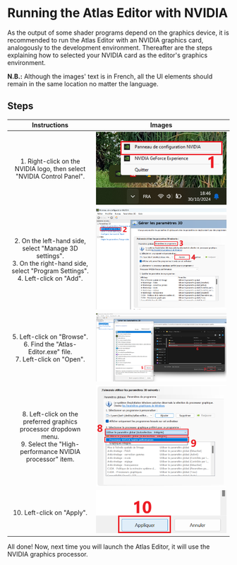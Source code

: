 # Running the Atlas Editor with NVIDIA

As the output of some shader programs depend on the graphics device, it is recommended to run the Atlas Editor with an NVIDIA graphics card, analogously to the development environment. Thereafter are the steps explaining how to selected your NVIDIA card as the editor's graphics environment.

**N.B.:** Although the images' text is in French, all the UI elements should remain in the same location no matter the language.

## Steps

|**Instructions**|**Images**|
|:---:|:---:|
| 1. Right-click on the NVIDIA logo, then select "NVIDIA Control Panel". | ![NVIDIA_Step1](/Resources/SelectingNVIDIA/NVIDIA_Step1.png) |
| 2. On the left-hand side, select "Manage 3D settings". <br/> 3. On the right-hand side, select "Program Settings". <br/> 4. Left-click on "Add". | ![NVIDIA_Step2](/Resources/SelectingNVIDIA/NVIDIA_Step2.png) |
| 5. Left-click on "Browse". <br/> 6. Find the "Atlas-Editor.exe" file. <br/> 7. Left-click on "Open".| ![NVIDIA_Step2](/Resources/SelectingNVIDIA/NVIDIA_Step3.png) |
| 8. Left-click on the preferred graphics processor dropdown menu. <br/> 9. Select the "High-performance NVIDIA processor" item. | ![NVIDIA_Step2](/Resources/SelectingNVIDIA/NVIDIA_Step4.png) |
| 10. Left-click on "Apply". | ![NVIDIA_Step2](/Resources/SelectingNVIDIA/NVIDIA_Step5.png) |

All done! Now, next time you will launch the Atlas Editor, it will use the NVIDIA graphics processor.
